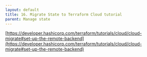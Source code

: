 ```yaml
---
layout: default
title: 16. Migrate State to Terraform Cloud tutorial
parent: Manage state
---
```


[https://developer.hashicorp.com/terraform/tutorials/cloud/cloud-migrate#set-up-the-remote-backend](https://developer.hashicorp.com/terraform/tutorials/cloud/cloud-migrate#set-up-the-remote-backend)